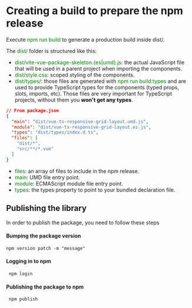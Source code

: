 # Creating a build to prepare the npm release
Execute <span style="color: green">npm run build</span> to generate a production build inside dist/.

The <span style="color: green">dist/</span> folder is structured like this:

* <span style="color: green">dist/vite-vue-package-skeleton.{es|umd}.js</span>: the actual JavaScript file that will be used in a parent project when importing the components.
* <span style="color: green">dist/style.css</span>: scoped styling of the components.
* <span style="color: green">dist/types/</span>: those files are generated with <span style="color: green">npm run build:types</span> and are used to provide TypeScript types for the components (typed props, slots, imports, etc). Those files are very important for TypeScript projects, without them you <span style="font-weight: 800">won't get any types</span>.

```json
// From package.json
{
  "main": "dist/vue-ts-responsive-grid-layout.umd.js",
  "module": "dist/vue-ts-responsive-grid-layout.es.js",
  "types": "dist/types/index.d.ts",
  "files": [
    "dist/*",
    "src/**/*.vue"
  ]
}
```

* <span style="color: green">files</span>: an array of files to include in the npm release.
* <span style="color: green">main</span>: UMD file entry point.
* <span style="color: green">module</span>: ECMAScript module file entry point.
* <span style="color: green">types</span>: the types property to point to your bundled declaration file.


## Publishing the library
In order to publish the package, you need to follow these steps
#### Bumping the package version
```
npm version patch -m "message"
```
#### Logging in to npm
```
 npm login
```
#### Publishing the package to npm
```
 npm publish
```
